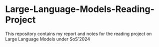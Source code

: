 # Large-Language-Models-Reading-Project
This repository contains my report and notes for the reading project on Large Language Models under SoS'2024
